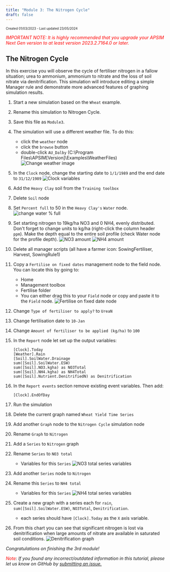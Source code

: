```yaml
---
title: "Module 3: The Nitrogen Cycle"
draft: false
---
```

<p style="font-size: 10px">Created 01/03/2023 - Last updated 23/05/2024</p>

<em style="color: red"> IMPORTANT NOTE: It is highly recommended that you upgrade your APSIM Next Gen version to at least version 2023.2.7164.0 or later.</em>

## The Nitrogen Cycle

In this exercise you will observe the cycle of fertiliser nitrogen in a fallow situation; urea to ammonium, ammonium to nitrate and the loss of soil nitrate via denitrification. 
This simulation will introduce editing a simple Manager rule and demonstrate more advanced features of graphing simulation results.

1. Start a new simulation based on the `Wheat` example.
2. Rename this simulation to Nitrogen Cycle.
3. Save this file as `Module3`.
4. The simulation will use a different weather file. To do this:
	- click the `weather` node
	- click the `browse` button
	- double-click `AU_Dalby` (C:\Program Files\APSIM[Version]\Examples\WeatherFiles)
	![Change weather image](/images/moduleThreeImages/img1.png)
5. In the `Clock` node, change the starting date to `1/1/1989` and the end date to `31/12/1989`
	![Clock variables](/images/moduleThreeImages/img2.png)
6. Add the `Heavy Clay` soil from the `Training toolbox`
7. Delete `Soil` node
8. Set `Percent full` to 50 in the `Heavy Clay's` `Water` node.
![change water % full](/images/moduleThreeImages/img3.png)
9. Set starting nitrogen to 19kg/ha NO3 and 0 NH4, evenly distributed. Don't forget to change units to kg/ha (right-click the column header `ppm`). 
Make the depth equal to the entire soil profile (check Water node for the profile depth).
![NO3 amount](/images/moduleThreeImages/img4.png)
![NH4 amount](/images/moduleThreeImages/img5.png)
10. Delete all manager scripts (all have a farmer icon: SowingFertiliser, Harvest, SowingRule1)
11. Copy a `Fertilise on fixed dates` management node to the field node. You can locate this by going to:
	- Home
	- Management toolbox
	- Fertilise folder
	- You can either drag this to your `Field` node or copy and paste it to the `Field` node.
	![Fertilise on fixed date node](/images/moduleThreeImages/img6.png)
12. Change `Type of fertiliser to apply?` to `UreaN`
13. Change fertilisation date to `10-Jan`
14. Change `Amount of fertiliser to be applied (kg/ha)` to `100`
15. In the `Report` node let set up the output variables:

		[Clock].Today
		[Weather].Rain
		[Soil].SoilWater.Drainage
		sum([Soil].SoilWater.ESW)
		sum([Soil].NO3.kgha) as NO3Total
		sum([Soil].NH4.kgha) as NH4Total
		sum([Soil].Nutrient.DenitrifiedN) as Denitrification
16. In the `Report events` section remove existing event variables. Then add:

        [Clock].EndOfDay
		
16. Run the simulation
17. Delete the current graph named `Wheat Yield Time Series`
18. Add another `Graph` node to the `Nitrogen Cycle` simulation node
19. Rename `Graph` to `Nitrogen`
20. Add a `Series` to `Nitrogen` graph
21. Rename `Series` to `NO3 total`
	- Variables for this `Series`
	![NO3 total series variables](/images/moduleThreeImages/img7.png)
22. Add another `Series` node to `Nitrogen`
23. Rename this `Series` to `NH4 total`
	- Variables for this `Series`
	![NH4 total series variables](/images/moduleThreeImages/img8.png)
24. Create a new graph with a series each for `rain`, `sum([Soil].SoilWater.ESW)`, `NO3Total`, `Denitrification`.
	- each series should have `[Clock].Today` as the `X` axis variable.
25. From this chart you can see that significant nitrogen is lost via denitrification when large amounts of nitrate are available in saturated soil conditions.
![Denitrification graph](/images/moduleThreeImages/img9.png)

*Congratulations on finishing the 3rd module!*

<i><span style="color:red;">Note</span>: If you found any incorrect/outdated information in this tutorial, please let us know on GitHub by <a href="https://www.github.com/APSIMInitiative/Apsimx/issues/new/choose/">submitting an issue.</a></i>